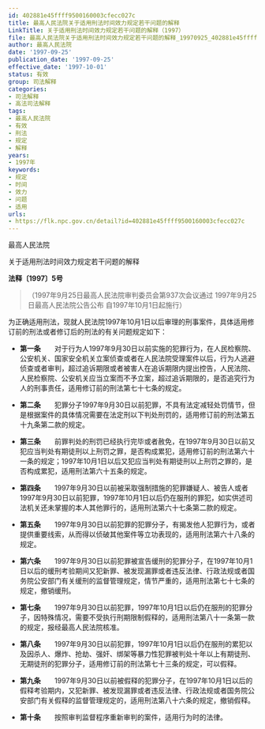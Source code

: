 ```yaml
---
id: 402881e45ffff9500160003cfecc027c
title: 最高人民法院关于适用刑法时间效力规定若干问题的解释
LinkTitle: 关于适用刑法时间效力规定若干问题的解释（1997）
file: 最高人民法院关于适用刑法时间效力规定若干问题的解释_19970925_402881e45ffff9500160003cfecc027c.docx
author: 最高人民法院
date: '1997-09-25'
publication_date: '1997-09-25'
effective_date: '1997-10-01'
status: 有效
group: 司法解释
categories:
- 司法解释
- 高法司法解释
tags:
- 最高人民法院
- 有效
- 刑法
- 规定
- 解释
years:
- 1997年
keywords:
- 规定
- 时间
- 效力
- 问题
- 适用
urls:
- https://flk.npc.gov.cn/detail?id=402881e45ffff9500160003cfecc027c
---
```


最高人民法院

关于适用刑法时间效力规定若干问题的解释

**法释〔1997〕5号**

> （1997年9月25日最高人民法院审判委员会第937次会议通过 1997年9月25日最高人民法院公告公布 自1997年10月1日起施行）

为正确适用刑法，现就人民法院1997年10月1日以后审理的刑事案件，具体适用修订前的刑法或者修订后的刑法的有关问题规定如下：

- **第一条**　　对于行为人1997年9月30日以前实施的犯罪行为，在人民检察院、公安机关、国家安全机关立案侦查或者在人民法院受理案件以后，行为人逃避侦查或者审判，超过追诉期限或者被害人在追诉期限内提出控告，人民法院、人民检察院、公安机关应当立案而不予立案，超过追诉期限的，是否追究行为人的刑事责任，适用修订前的刑法第七十七条的规定。

- **第二条**　　犯罪分子1997年9月30日以前犯罪，不具有法定减轻处罚情节，但是根据案件的具体情况需要在法定刑以下判处刑罚的，适用修订前的刑法第五十九条第二款的规定。

- **第三条**　　前罪判处的刑罚已经执行完毕或者赦免，在1997年9月30日以前又犯应当判处有期徒刑以上刑罚之罪，是否构成累犯，适用修订前的刑法第六十一条的规定；1997年10月1日以后又犯应当判处有期徒刑以上刑罚之罪的，是否构成累犯，适用刑法第六十五条的规定。

- **第四条**　　1997年9月30日以前被采取强制措施的犯罪嫌疑人、被告人或者1997年9月30日以前犯罪，1997年10月1日以后仍在服刑的罪犯，如实供述司法机关还未掌握的本人其他罪行的，适用刑法第六十七条第二款的规定。

- **第五条**　　1997年9月30日以前犯罪的犯罪分子，有揭发他人犯罪行为，或者提供重要线索，从而得以侦破其他案件等立功表现的，适用刑法第六十八条的规定。

- **第六条**　　1997年9月30日以前犯罪被宣告缓刑的犯罪分子，在1997年10月1日以后的缓刑考验期间又犯新罪、被发现漏罪或者违反法律、行政法规或者国务院公安部门有关缓刑的监督管理规定，情节严重的，适用刑法第七十七条的规定，撤销缓刑。

- **第七条**　　1997年9月30日以前犯罪，1997年10月1日以后仍在服刑的犯罪分子，因特殊情况，需要不受执行刑期限制假释的，适用刑法第八十一条第一款的规定，报经最高人民法院核准。

- **第八条**　　1997年9月30日以前犯罪，1997年10月1日以后仍在服刑的累犯以及因杀人、爆炸、抢劫、强奸、绑架等暴力性犯罪被判处十年以上有期徒刑、无期徒刑的犯罪分子，适用修订前的刑法第七十三条的规定，可以假释。

- **第九条**　　1997年9月30日以前被假释的犯罪分子，在1997年10月1日以后的假释考验期内，又犯新罪、被发现漏罪或者违反法律、行政法规或者国务院公安部门有关假释的监督管理规定的，适用刑法第八十六条的规定，撤销假释。

- **第十条**　　按照审判监督程序重新审判的案件，适用行为时的法律。
